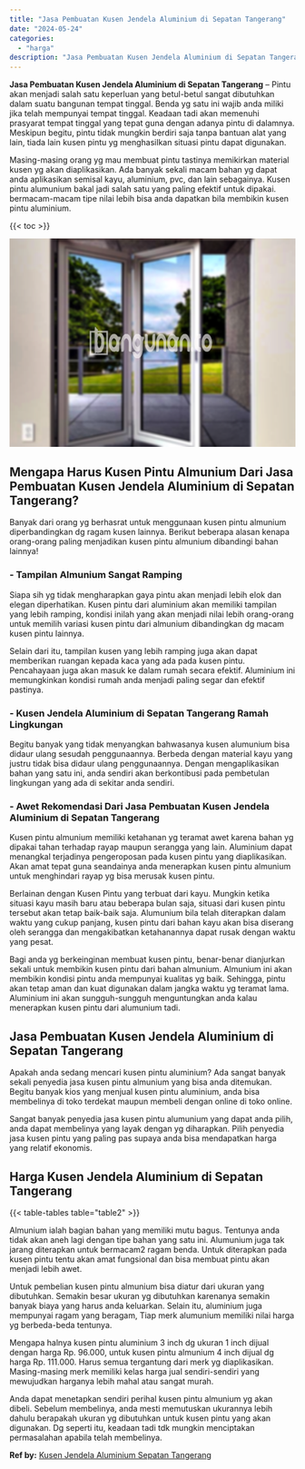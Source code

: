 ```yaml
---
title: "Jasa Pembuatan Kusen Jendela Aluminium di Sepatan Tangerang"
date: "2024-05-24"
categories: 
  - "harga"
description: "Jasa Pembuatan Kusen Jendela Aluminium di Sepatan Tangerang. Anda dapat menetapkan sendiri perihal kusen pintu almunium yg akan dibeli. Sebelum membelinya, a..."
---
```


**Jasa Pembuatan Kusen Jendela Aluminium di Sepatan Tangerang** – Pintu akan menjadi salah satu keperluan yang betul-betul sangat dibutuhkan dalam suatu bangunan tempat tinggal. Benda yg satu ini wajib anda miliki jika telah mempunyai tempat tinggal. Keadaan tadi akan memenuhi prasyarat tempat tinggal yang tepat guna dengan adanya pintu di dalamnya. Meskipun begitu, pintu tidak mungkin berdiri saja tanpa bantuan alat yang lain, tiada lain kusen pintu yg menghasilkan situasi pintu dapat digunakan.

Masing-masing orang yg mau membuat pintu tastinya memikirkan material kusen yg akan diaplikasikan. Ada banyak sekali macam bahan yg dapat anda aplikasikan semisal kayu, aluminium, pvc, dan lain sebagainya. Kusen pintu alumunium bakal jadi salah satu yang paling efektif untuk dipakai. bermacam-macam tipe nilai lebih bisa anda dapatkan bila membikin kusen pintu aluminium.

{{< toc >}}

![Jasa Pembuatan Kusen Jendela Aluminium di Sepatan Tangerang](/images/harga-kusen-jendela-alumunium-03.png)

## Mengapa Harus Kusen Pintu Almunium Dari Jasa Pembuatan Kusen Jendela Aluminium di Sepatan Tangerang?

Banyak dari orang yg berhasrat untuk menggunaan kusen pintu almunium diperbandingkan dg ragam kusen lainnya. Berikut beberapa alasan kenapa orang-orang paling menjadikan kusen pintu almunium dibandingi bahan lainnya!

### \- Tampilan Almunium Sangat Ramping

Siapa sih yg tidak mengharapkan gaya pintu akan menjadi lebih elok dan elegan diperhatikan. Kusen pintu dari aluminium akan memiliki tampilan yang lebih ramping, kondisi inilah yang akan menjadi nilai lebih orang-orang untuk memilih variasi kusen pintu dari almunium dibandingkan dg macam kusen pintu lainnya.

Selain dari itu, tampilan kusen yang lebih ramping juga akan dapat memberikan ruangan kepada kaca yang ada pada kusen pintu. Pencahayaan juga akan masuk ke dalam rumah secara efektif. Aluminium ini memungkinkan kondisi rumah anda menjadi paling segar dan efektif pastinya.

### \- Kusen Jendela Aluminium di Sepatan Tangerang Ramah Lingkungan

Begitu banyak yang tidak menyangkan bahwasanya kusen alumunium bisa didaur ulang sesudah penggunaannya. Berbeda dengan material kayu yang justru tidak bisa didaur ulang penggunaannya. Dengan mengaplikasikan bahan yang satu ini, anda sendiri akan berkontibusi pada pembetulan lingkungan yang ada di sekitar anda sendiri.

### \- Awet Rekomendasi Dari Jasa Pembuatan Kusen Jendela Aluminium di Sepatan Tangerang

Kusen pintu almunium memiliki ketahanan yg teramat awet karena bahan yg dipakai tahan terhadap rayap maupun serangga yang lain. Aluminium dapat menangkal terjadinya pengeroposan pada kusen pintu yang diaplikasikan. Akan amat tepat guna seandainya anda menerapkan kusen pintu almunium untuk menghindari rayap yg bisa merusak kusen pintu.

Berlainan dengan Kusen Pintu yang terbuat dari kayu. Mungkin ketika situasi kayu masih baru atau beberapa bulan saja, situasi dari kusen pintu tersebut akan tetap baik-baik saja. Alumunium bila telah diterapkan dalam waktu yang cukup panjang, kusen pintu dari bahan kayu akan bisa diserang oleh serangga dan mengakibatkan ketahanannya dapat rusak dengan waktu yang pesat.

Bagi anda yg berkeinginan membuat kusen pintu, benar-benar dianjurkan sekali untuk membikin kusen pintu dari bahan almunium. Almunium ini akan membikin kondisi pintu anda mempunyai kualitas yg baik. Sehingga, pintu akan tetap aman dan kuat digunakan dalam jangka waktu yg teramat lama. Aluminium ini akan sungguh-sungguh menguntungkan anda kalau menerapkan kusen pintu dari alumunium tadi.

## Jasa Pembuatan Kusen Jendela Aluminium di Sepatan Tangerang

Apakah anda sedang mencari kusen pintu aluminium? Ada sangat banyak sekali penyedia jasa kusen pintu almunium yang bisa anda ditemukan. Begitu banyak kios yang menjual kusen pintu aluminium, anda bisa membelinya di toko terdekat maupun membeli dengan online di toko online.

Sangat banyak penyedia jasa kusen pintu alumunium yang dapat anda pilih, anda dapat membelinya yang layak dengan yg diharapkan. Pilih penyedia jasa kusen pintu yang paling pas supaya anda bisa mendapatkan harga yang relatif ekonomis.

## Harga Kusen Jendela Aluminium di Sepatan Tangerang

{{< table-tables table="table2" >}}

Almunium ialah bagian bahan yang memiliki mutu bagus. Tentunya anda tidak akan aneh lagi dengan tipe bahan yang satu ini. Alumunium juga tak jarang diterapkan untuk bermacam2 ragam benda. Untuk diterapkan pada kusen pintu tentu akan amat fungsional dan bisa membuat pintu akan menjadi lebih awet.

Untuk pembelian kusen pintu almunium bisa diatur dari ukuran yang dibutuhkan. Semakin besar ukuran yg dibutuhkan karenanya semakin banyak biaya yang harus anda keluarkan. Selain itu, aluminium juga mempunyai ragam yang beragam, Tiap merk alumunium memiliki nilai harga yg berbeda-beda tentunya.

Mengapa halnya kusen pintu aluminium 3 inch dg ukuran 1 inch dijual dengan harga Rp. 96.000, untuk kusen pintu almunium 4 inch dijual dg harga Rp. 111.000. Harus semua tergantung dari merk yg diaplikasikan. Masing-masing merk memiliki kelas harga jual sendiri-sendiri yang mewujudkan harganya lebih mahal atau sangat murah.

Anda dapat menetapkan sendiri perihal kusen pintu almunium yg akan dibeli. Sebelum membelinya, anda mesti memutuskan ukurannya lebih dahulu berapakah ukuran yg dibutuhkan untuk kusen pintu yang akan digunakan. Dg seperti itu, keadaan tadi tdk mungkin menciptakan permasalahan apabila telah membelinya.

**Ref by:** [Kusen Jendela Aluminium Sepatan Tangerang](https://id.wikipedia.org/wiki/Kusen)
